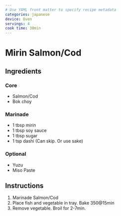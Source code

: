 ```yaml
---
# Use YAML front matter to specify recipe metadata
categories: japanese
device: Oven
servings: 4
cook time: 30min
---
```


# Mirin Salmon/Cod

## Ingredients

### Core

- Salmon/Cod
- Bok choy

### Marinade

- 1 tbsp mirin
- 1 tbsp soy sauce
- 1 tbsp sugar
- 1 tsp dashi (Can skip. Or use sake)

### Optional

- Yuzu
- Miso Paste

## Instructions

1. Marinade Salmon/Cod
2. Place fish and vegetable in tray. Bake 350@15min
3. Remove vegetable. Broil for 2-7min.
